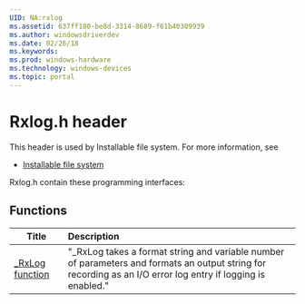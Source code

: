 ```yaml
---
UID: NA:rxlog
ms.assetid: 637ff180-be8d-3314-8689-f61b40309939
ms.author: windowsdriverdev
ms.date: 02/26/18
ms.keywords: 
ms.prod: windows-hardware
ms.technology: windows-devices
ms.topic: portal
---
```


# Rxlog.h header



This header is used by Installable file system. For more information, see
- [Installable file system](../_ifsk/index.md)

Rxlog.h contain these programming interfaces:


## Functions

| Title   | Description   |
| ---- |:---- |
| [_RxLog function](nf-rxlog-_rxlog.md) | "_RxLog takes a format string and variable number of parameters and formats an output string for recording as an I/O error log entry if logging is enabled." |

